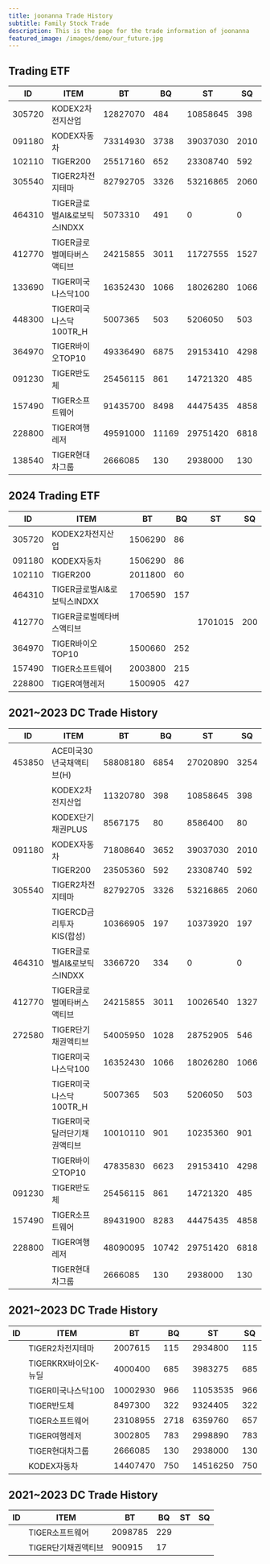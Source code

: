 ```yaml
---
title: joonanna Trade History
subtitle: Family Stock Trade
description: This is the page for the trade information of joonanna
featured_image: /images/demo/our_future.jpg
---
```


## Trading ETF

|ID|ITEM |BT|BQ|ST|SQ|
|--|-----|--|--|--|--|
|305720|KODEX2차전지산업|12827070 |	 484 |	 10858645 |	 398 |
|091180|KODEX자동차|73314930 |	 3738 	| 39037030| 	 2010 |
|102110|TIGER200|25517160 |	 652 |	 23308740 |	 592| 
|305540|TIGER2차전지테마|82792705 |	 3326 	| 53216865 |	 2060 |
|464310|TIGER글로벌AI&로보틱스INDXX|5073310 	|491| 0| 0|
|412770|TIGER글로벌메타버스액티브|24215855 |	 3011 |	 11727555 |	 1527 | 
|133690|TIGER미국나스닥100|16352430 |	 1066 	| 18026280 | 	 1066 | 
|448300|TIGER미국나스닥100TR_H|5007365 | 	 503 | 	 5206050 | 	 503 |
|364970|TIGER바이오TOP10|	49336490|6875 | 	 29153410 | 	 4298 |
|091230|TIGER반도체|25456115 |861|	 14721320 |	 485 |
|157490|TIGER소프트웨어|91435700|8498|44475435|4858|
|228800|TIGER여행레저|49591000|11169|29751420|6818|
|138540|TIGER현대차그룹|2666085|130|2938000 |130|


## 2024 Trading ETF

|ID|ITEM |BT|BQ|ST|SQ|
|--|-----|--|--|--|--|
|305720|KODEX2차전지산업|1506290 |	 86 |	  |	  |
|091180|KODEX자동차|1506290 |	 86	| |  |
|102110|TIGER200|2011800 |	 60 |	  |	 | 
|464310|TIGER글로벌AI&로보틱스INDXX| 1706590	|157|||
|412770|TIGER글로벌메타버스액티브| |	 |1701015	|	200 | 
|364970|TIGER바이오TOP10|	1500660|252 |  | |
|157490|TIGER소프트웨어|2003800|215|||
|228800|TIGER여행레저|1500905|427|||



## 2021~2023 DC Trade History

|ID|ITEM |BT|BQ|ST|SQ|
|--|-----|--|--|--|--|
|453850|ACE미국30년국채액티브(H)|58808180|6854|27020890|	 3254 |
| |KODEX2차전지산업|11320780 |	 398 |	 10858645 |	 398 |
| |KODEX단기채권PLUS|8567175 |	 80 |	 8586400 |	 80 |
|091180|KODEX자동차|71808640 |	 3652 	| 39037030| 	 2010 |
| |TIGER200|23505360 |	 592 |	 23308740 |	 592| 
|305540|TIGER2차전지테마|82792705 |	 3326 	| 53216865 |	 2060 |
| |TIGERCD금리투자KIS(합성)|10366905 | 	 197 |	 10373920 | 	 197 |
|464310|TIGER글로벌AI&로보틱스INDXX|3366720 	|334| 0| 0|
|412770|TIGER글로벌메타버스액티브|24215855 |	 3011 |	 10026540 |	 1327 | 
|272580|TIGER단기채권액티브|54005950 | 	 1028 | 	 28752905 | 	 546 | 
| |TIGER미국나스닥100|16352430 |	 1066 	| 18026280 | 	 1066 | 
| |TIGER미국나스닥100TR_H|5007365 | 	 503 | 	 5206050 | 	 503 |
| |TIGER미국달러단기채권액티브|10010110 |	 901 |	 10235360 	| 901 |
| |TIGER바이오TOP10|	47835830|6623 | 	 29153410 | 	 4298 |
|091230|TIGER반도체|25456115 |861|	 14721320 |	 485 |
|157490|TIGER소프트웨어|89431900|8283|44475435|4858|
|228800|TIGER여행레저|48090095|10742|29751420|6818|
| |TIGER현대차그룹|2666085|130|2938000 |130|

## 2021~2023 DC Trade History

|ID|ITEM |BT|BQ|ST|SQ|
|--|-----|--|--|--|--|
| |TIGER2차전지테마|	2007615|115|2934800|115|
| |TIGERKRX바이오K-뉴딜|4000400|685|3983275|685|
| |TIGER미국나스닥100|10002930|966|11053535|966|
| |TIGER반도체|8497300|322|9324405|322|
| |TIGER소프트웨어|23108955|2718|6359760|657|
| |TIGER여행레저|3002805|783|2998890|783|
| |TIGER현대차그룹|2666085|130|2938000|130|
| |KODEX자동차|14407470|	750|14516250|750|

## 2021~2023 DC Trade History

|ID|ITEM |BT|BQ|ST|SQ|
|--|-----|--|--|--|--|
| |TIGER소프트웨어|2098785|229| | |
| |TIGER단기채권액티브|900915|17| | |


